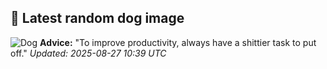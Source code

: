 ## 🐶 Latest random dog image
![Dog](https://images.dog.ceo/breeds/pug/n02110958_16082.jpg)
**Advice:** "To improve productivity, always have a shittier task to put off."
*Updated: 2025-08-27 10:39 UTC*
